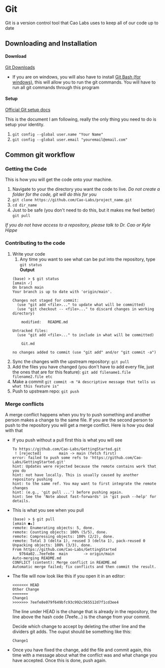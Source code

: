 # Git

Git is a version control tool that Cao Labs uses to keep all of our code up to date


## Downloading and Installation
#### Download
[Git Downloads](https://git-scm.com/book/en/v2/Getting-Started-Installing-Git)
* If you are on windows, you will also have to install [Git Bash (for windows)](https://gitforwindows.org/), this will allow you to run the git commands. You will have to run all git commands through this program

#### Setup
[Official Git setup docs](https://git-scm.com/book/en/v2/Getting-Started-First-Time-Git-Setup)

This is the document I am following, really the only thing you need to do is setup your identity.

1. `git config --global user.name "Your Name"`
1. `git config --global user.email "youremail@email.com"`


## Common git workflow

### Getting the Code

This is how you will get the code onto your machine.

1. Navigate to your the directory you want the code to live. *Do not create a folder for the code, git will do this for you*
1. `git clone https://github.com/Cao-Labs/project_name.git`
1. `cd dir_name`
1. Just to be safe (you don't need to do this, but it makes me feel better) `git pull`

*If you do not have access to a repository, please talk to Dr. Cao or Kyle Hippe*

### Contributing to the code

1. Write your code
    1. Any time you want to see what can be put into the repository, type `git status` <br />
    **Output**
    ```
    (base) > $ git status                                                                                 [±main ✓]
    On branch main
    Your branch is up to date with 'origin/main'.

    Changes not staged for commit:
      (use "git add <file>..." to update what will be committed)
      (use "git checkout -- <file>..." to discard changes in working directory)

    	modified:   README.md

    Untracked files:
      (use "git add <file>..." to include in what will be committed)

    	Git.md

    no changes added to commit (use "git add" and/or "git commit -a")
    ```
1. Sync the changes with the upstream repository: `git pull`
1. Add the files you have changed (you don't have to add every file, just the ones that are for this feature): `git add filename1.file filename2.file etc`
1. Make a commit `git commit -m "A descriptive message that tells us what this feature is"`
1. Push to upstream repo: `git push`

### Merge conflicts

A merge conflict happens when you try to push something and another person makes a change to the same file. If you are the second person to push to the repository you will get a merge conflict. Here is how you deal with that

* If you push without a pull first this is what you will see
    ```
    To https://github.com/Cao-Labs/GettingStarted.git
     ! [rejected]        main -> main (fetch first)
    error: failed to push some refs to 'https://github.com/Cao-Labs/GettingStarted.git'
    hint: Updates were rejected because the remote contains work that you do
    hint: not have locally. This is usually caused by another repository pushing
    hint: to the same ref. You may want to first integrate the remote changes
    hint: (e.g., 'git pull ...') before pushing again.
    hint: See the 'Note about fast-forwards' in 'git push --help' for details.
    ```

* This is what you see when you pull
    ```
    (base) > $ git pull                                                                                  [±main ●▴]
    remote: Enumerating objects: 5, done.
    remote: Counting objects: 100% (5/5), done.
    remote: Compressing objects: 100% (2/2), done.
    remote: Total 3 (delta 1), reused 3 (delta 1), pack-reused 0
    Unpacking objects: 100% (3/3), done.
    From https://github.com/Cao-Labs/GettingStarted
       9764a02..7eefe8e  main       -> origin/main
    Auto-merging README.md
    CONFLICT (content): Merge conflict in README.md
    Automatic merge failed; fix conflicts and then commit the result.

    ```

* The file will now look like this if you open it in an editor:
    ```
    <<<<<<< HEAD
    Other Change
    =======
    Change1
    >>>>>>> 7eefe8e079f649bfc93c992c565512d7f1cd3ee4
    ```

    The line under HEAD is the change that is already in the repository, the line above the hash code (7eefe...) is the change from your commit.

    Decide which change to accept by deleting the other line and the dividers git adds. The ouput should be something like this:

    ```
    Change1
    ```

* Once you have fixed the change, add the file and commit again, this time with a message about what the conflict was and what change you have accepted. Once this is done, push again.
